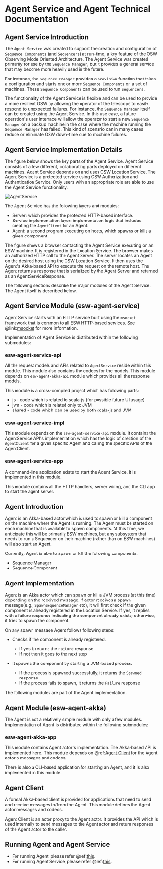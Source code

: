 # Agent Service and Agent Technical Documentation

## Agent Service Introduction

The `Agent Service` was created to support the creation and configuration of `Sequence Components` (and `Sequencers`) at run-time,
a key feature of the OSW Observing Mode Oriented Architecture. The Agent Service was created primarily for use
by the `Sequence Manager`, but it provides a general service that may become more heavily used in the future.

For instance, the `Sequence Manager` provides a `provision` function that takes a configuration and starts one or more
`Sequence Components` on a set of machines. These `Sequence Components` can be used to run `Sequencers`.

The functionality of the Agent Service is flexible and can be used to provide a more resilient OSW by allowing the
operator of the telescope to easily respond to unexpected failures. For instance, the `Sequence Manager` itself can be
created using the Agent Service. In this use case, a future operation's user interface will allow the operator to start
a new `Sequence Manager` on a backup machine in the case where the machine running the `Sequence Manager` has failed.
This kind of scenario can in many cases reduce or eliminate OSW down-time due to machine failures.

## Agent Service Implementation Details

The figure below shows the key parts of the Agent Service. Agent Service consists of a few different, collaborating parts
deployed on different machines. Agent Service depends on and uses CSW Location Service. The Agent Service is a protected
service using CSW Authorization and Authentication Service. Only users with an appropriate role are able to use
the Agent Service functionality.

![AgentService](../images/agentservice/AgentService.svg)

The Agent Service has the following layers and modules:

- Server: which provides the protected HTTP-based interface.
- Service implementation layer: implementation logic that includes creating the `AgentClient` for an Agent.
- Agent: a second program executing on hosts, which spawns or kills a given component.

The figure shows a browser contacting the Agent Service executing on an ESW machine. It is registered in the Location
Service. The browser makes an authorized HTTP call to the Agent Server. The server locates an Agent on the desired
host using the CSW Location Service. It then uses the Agent's Akka-based API to execute the request on the remote
host. The Agent returns a response that is serialized by the Agent Server and returned as an AgentServiceResponse.

The following sections describe the major modules of the Agent Service. The Agent itself is described below.

## Agent Service Module (esw-agent-service)
Agent Service starts with an HTTP service built using the `msocket` framework that is common to all ESW HTTP-based
services. See @link:[msocket](https://github.com/tmtsoftware/msocket) for more information.

Implementation of Agent Service is distributed within the following submodules:

### esw-agent-service-api

All the request models and APIs related to `AgentService` reside within this module.
This module also contains the codecs for the models.
This module depends on `esw-agent-akka-api` module which provides all the response models.

This module is a cross-compiled project which has following parts:

- js - code which is related to scala-js (for possible future UI usage)
- jvm - code which is related only to JVM
- shared - code which can be used by both scala-js and JVM

### esw-agent-service-impl

This module depends on the `esw-agent-service-api` module.
It contains the AgentService API's implementation which has the logic of
creation of the `AgentClient` for a given specific Agent and calling the specific APIs of the AgentClient.

### esw-agent-service-app

A command-line application exists to start the Agent Service. It is implemented in this module.

This module contains all the HTTP handlers, server wiring, and the CLI app to start the agent server.

## Agent Introduction

Agent is an Akka-based actor which is used to spawn or kill a component on the machine where the Agent is running.
The Agent must be started on each machine that is available to spawn components. At this time, we anticipate this
will be primarily ESW machines, but any subsystem that needs to run a Sequencer on their machine (rather than on ESW
machines) will also start an Agent.

Currently, Agent is able to spawn or kill the following components:

- Sequence Manager
- Sequence Component

## Agent Implementation

Agent is an Akka actor which can spawn or kill a JVM process (at this time) depending on the received message.
If actor receives a spawn message(e.g., `SpawnSequenceManager` etc),
it will first check if the given component is already registered in the Location Service. If yes, it replies with a
failure response indicating the component already exists; otherwise,  it tries to spawn the component.

On any spawn message Agent follows following steps:

- Checks if the component is already registered.

    - If yes it returns the `Failure` response
    - If not then it goes to the next step

- It spawns the component by starting a JVM-based process.

     - If the process is spawned successfully, it returns the `Spawned` response
     - If the process fails to spawn, it returns the `Failure` response

The following modules are part of the Agent implementation.

## Agent Module (esw-agent-akka)
The Agent is not a relatively simple module with only a few modules.
Implementation of Agent is distributed within the following submodules:

### esw-agent-akka-app

This module contains Agent actor's implementation. The Akka-based API is implemented here. This module depends
on @ref:[Agent Client](#agent-client) for the Agent actor's messages and codecs.

There is also a CLI-based application for starting an Agent, and it is also implemented in this module.

## Agent Client
A formal Akka-based client is provided for applications that need to send and receive messages to/from the Agent.
This module defines the Agent actor messages and codecs.

Agent Client is an actor proxy to the Agent actor.
It provides the API which is used internally to send messages to the Agent actor and return responses of the Agent actor
to the caller.

## Running Agent and Agent Service

* For running Agent, please refer @ref:[this](./apps/agent-app.md).
* For running Agent Service, please refer @ref:[this](./apps/agent-service-app.md).



